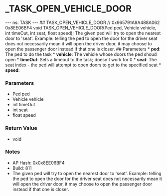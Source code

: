 # _TASK_OPEN_VEHICLE_DOOR

--- ns: TASK --- ## TASK_OPEN_VEHICLE_DOOR  // 0x965791A9A488A062 0x8EE06BF4 void TASK_OPEN_VEHICLE_DOOR(Ped ped, Vehicle vehicle, int timeOut, int seat, float speed);  The given ped will try to open the nearest door to 'seat'.  Example: telling the ped to open the door for the driver seat does not necessarily mean it will open the driver door, it may choose to open the passenger door instead if that one is closer.  ## Parameters * **ped**: The ped to do the task * **vehicle**: The vehicle whose doors the ped shoud open * **timeOut**: Sets a timeout to the task; doesn't work for 0 * **seat**: The seat index - the ped will attempt to open doors to get to the specified seat * **speed**:

### Parameters
* Ped ped
* Vehicle vehicle
* int timeOut
* int seat
* float speed

### Return Value
* void

### Notes
* AP Hash: 0x0x8EE06BF4
* Build: 811
* The given ped will try to open the nearest door to 'seat'.
Example: telling the ped to open the door for the driver seat does not necessarily mean it will open the driver door, it may choose to open the passenger door instead if that one is closer.

